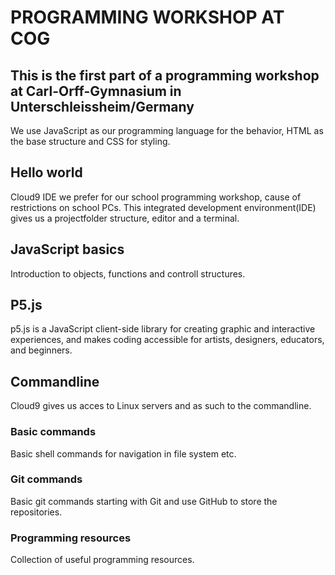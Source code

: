 # PROGRAMMING WORKSHOP AT COG

## This is the first part of a programming workshop at Carl-Orff-Gymnasium in Unterschleissheim/Germany

We use JavaScript as our programming language for the behavior,
HTML as the base structure and CSS for styling.

## Hello world
Cloud9 IDE we prefer for our school programming workshop, cause of restrictions on school PCs.
This integrated development environment(IDE) gives us a projectfolder structure, editor and a terminal.

## JavaScript basics
Introduction to objects, functions and controll structures.

## P5.js
p5.js is a JavaScript client-side library for creating graphic and interactive experiences,
and makes coding accessible for artists, designers, educators, and beginners.

## Commandline
Cloud9 gives us acces to Linux servers and as such to the commandline.

### Basic commands
Basic shell commands for navigation in file system etc.

### Git commands
Basic git commands starting with Git and use GitHub to store the repositories.

### Programming resources
Collection of useful programming resources.
